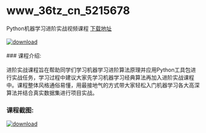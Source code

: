 # www_36tz_cn_5215678
Python机器学习进阶实战视频课程
[下载地址](http://www.36tz.cn/article/5215678 "下载地址")
<br/></br>[![download](http://36tz.cn/muke_img/2020_10_2-42-300x182.png "下载地址")](http://www.36tz.cn/article/5215678 "下载地址")
<br/></br>### 课程介绍:<br/></br>进阶实战课程旨在帮助同学们学习机器学习进阶算法原理并应用Python工具包进行实战任务，学习过程中建议大家先学习机器学习经典算法再加入进阶实战课程中。课程整体风格通俗易懂，用最接地气的方式带大家轻松入门机器学习各大高深算法并结合真实数据集进行项目实战。

### 课程截图:
[![download](http://36tz.cn/muke_img/2020_10_1-45.png "下载地址")](http://www.36tz.cn/article/5215678 "下载地址")
